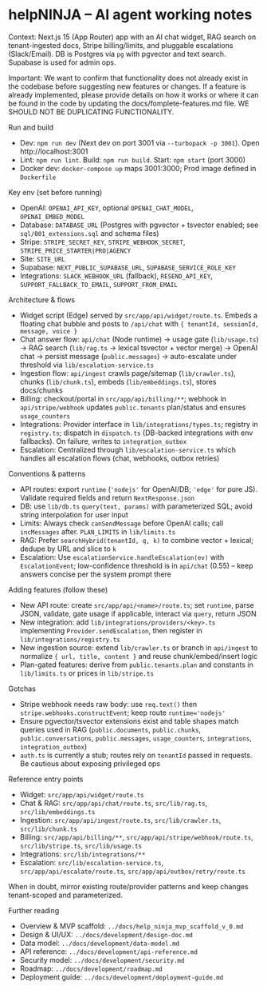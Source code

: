 # helpNINJA – AI agent working notes

Context: Next.js 15 (App Router) app with an AI chat widget, RAG search on tenant-ingested docs, Stripe billing/limits, and pluggable escalations (Slack/Email). DB is Postgres via `pg` with pgvector and text search. Supabase is used for admin ops.

Important: We want to confirm that functionality does not already exist in the codebase before suggesting new features or changes. If a feature is already implemented, please provide details on how it works or where it can be found in the code by updating the docs/fomplete-features.md file.  WE SHOULD NOT BE DUPLICATING FUNCTIONALITY.

Run and build
- Dev: `npm run dev` (Next dev on port 3001 via `--turbopack -p 3001`). Open http://localhost:3001
- Lint: `npm run lint`. Build: `npm run build`. Start: `npm start` (port 3000)
- Docker dev: `docker-compose up` maps 3001:3000; Prod image defined in `Dockerfile`

Key env (set before running)
- OpenAI: `OPENAI_API_KEY`, optional `OPENAI_CHAT_MODEL`, `OPENAI_EMBED_MODEL`
- Database: `DATABASE_URL` (Postgres with pgvector + tsvector enabled; see `sql/001_extensions.sql` and schema files)
- Stripe: `STRIPE_SECRET_KEY`, `STRIPE_WEBHOOK_SECRET`, `STRIPE_PRICE_STARTER|PRO|AGENCY`
- Site: `SITE_URL`
- Supabase: `NEXT_PUBLIC_SUPABASE_URL`, `SUPABASE_SERVICE_ROLE_KEY`
- Integrations: `SLACK_WEBHOOK_URL` (fallback), `RESEND_API_KEY`, `SUPPORT_FALLBACK_TO_EMAIL`, `SUPPORT_FROM_EMAIL`

Architecture & flows
- Widget script (Edge) served by `src/app/api/widget/route.ts`. Embeds a floating chat bubble and posts to `/api/chat` with `{ tenantId, sessionId, message, voice }`
- Chat answer flow: `api/chat` (Node runtime) → usage gate (`lib/usage.ts`) → RAG search (`lib/rag.ts` → lexical tsvector + vector merge) → OpenAI chat → persist message (`public.messages`) → auto-escalate under threshold via `lib/escalation-service.ts`
- Ingestion flow: `api/ingest` crawls page/sitemap (`lib/crawler.ts`), chunks (`lib/chunk.ts`), embeds (`lib/embeddings.ts`), stores docs/chunks
- Billing: checkout/portal in `src/app/api/billing/**`; webhook in `api/stripe/webhook` updates `public.tenants` plan/status and ensures `usage_counters`
- Integrations: Provider interface in `lib/integrations/types.ts`; registry in `registry.ts`; dispatch in `dispatch.ts` (DB-backed integrations with env fallbacks). On failure, writes to `integration_outbox`
- Escalation: Centralized through `lib/escalation-service.ts` which handles all escalation flows (chat, webhooks, outbox retries)

Conventions & patterns
- API routes: export `runtime` (`'nodejs'` for OpenAI/DB; `'edge'` for pure JS). Validate required fields and return `NextResponse.json`
- DB: use `lib/db.ts` `query(text, params)` with parameterized SQL; avoid string interpolation for user input
- Limits: Always check `canSendMessage` before OpenAI calls; call `incMessages` after. `PLAN_LIMITS` in `lib/limits.ts`
- RAG: Prefer `searchHybrid(tenantId, q, k)` to combine vector + lexical; dedupe by URL and slice to `k`
- Escalation: Use `escalationService.handleEscalation(ev)` with `EscalationEvent`; low-confidence threshold is in `api/chat` (0.55) – keep answers concise per the system prompt there

Adding features (follow these)
- New API route: create `src/app/api/<name>/route.ts`; set `runtime`, parse JSON, validate, gate usage if applicable, interact via `query`, return JSON
- New integration: add `lib/integrations/providers/<key>.ts` implementing `Provider.sendEscalation`, then register in `lib/integrations/registry.ts`
- New ingestion source: extend `lib/crawler.ts` or branch in `api/ingest` to normalize `{ url, title, content }` and reuse chunk/embed/insert logic
- Plan-gated features: derive from `public.tenants.plan` and constants in `lib/limits.ts` or prices in `lib/stripe.ts`

Gotchas
- Stripe webhook needs raw body: use `req.text()` then `stripe.webhooks.constructEvent`; keep route `runtime='nodejs'`
- Ensure pgvector/tsvector extensions exist and table shapes match queries used in RAG (`public.documents`, `public.chunks`, `public.conversations`, `public.messages`, `usage_counters`, `integrations`, `integration_outbox`)
- `auth.ts` is currently a stub; routes rely on `tenantId` passed in requests. Be cautious about exposing privileged ops

Reference entry points
- Widget: `src/app/api/widget/route.ts`
- Chat & RAG: `src/app/api/chat/route.ts`, `src/lib/rag.ts`, `src/lib/embeddings.ts`
- Ingestion: `src/app/api/ingest/route.ts`, `src/lib/crawler.ts`, `src/lib/chunk.ts`
- Billing: `src/app/api/billing/**`, `src/app/api/stripe/webhook/route.ts`, `src/lib/stripe.ts`, `src/lib/usage.ts`
- Integrations: `src/lib/integrations/**`
- Escalation: `src/lib/escalation-service.ts`, `src/app/api/escalate/route.ts`, `src/app/api/outbox/retry/route.ts`

When in doubt, mirror existing route/provider patterns and keep changes tenant-scoped and parameterized.

Further reading
- Overview & MVP scaffold: `../docs/help_ninja_mvp_scaffold_v_0.md`
- Design & UI/UX: `../docs/development/design-doc.md`
- Data model: `../docs/development/data-model.md`
- API reference: `../docs/development/api-reference.md`
- Security model: `../docs/development/security.md`
- Roadmap: `../docs/development/roadmap.md`
- Deployment guide: `../docs/development/deployment-guide.md`
